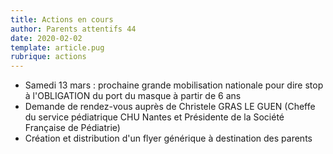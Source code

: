 ```yaml
---
title: Actions en cours
author: Parents attentifs 44
date: 2020-02-02
template: article.pug
rubrique: actions
---
```


- Samedi 13 mars : prochaine grande mobilisation nationale pour dire stop à l'OBLIGATION du port du masque à partir de 6 ans
- Demande de rendez-vous auprès de Christele GRAS LE GUEN (Cheffe du service pédiatrique CHU Nantes et Présidente de la Société Française de Pédiatrie)
- Création et distribution d'un flyer générique à destination des parents 
